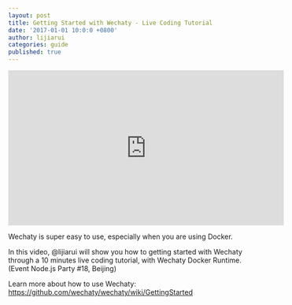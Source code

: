 ```yaml
---
layout: post
title: Getting Started with Wechaty - Live Coding Tutorial
date: '2017-01-01 10:0:0 +0800'
author: lijiarui
categories: guide
published: true
---
```


<link href="https://github.com/wechaty/blog.wechaty.io/blob/master/_layouts/vedio.css"rel="stylesheet"></link> 

<div class="video-container"><iframe width="560" height="315" src="https://www.youtube.com/embed/IUDuxHaV9bQ" frameborder="0" allowfullscreen></iframe></div>

Wechaty is super easy to use, especially when you are using Docker.

In this video, @lijiarui will show you how to getting started with Wechaty through a 10 minutes live coding tutorial, with Wechaty Docker Runtime. (Event Node.js Party #18, Beijing)

<!--more-->

Learn more about how to use Wechaty: <https://github.com/wechaty/wechaty/wiki/GettingStarted>

[ruirui-speech-nodejs-image]: /download/2017/lijiarui-speech-nodejs.jpg
